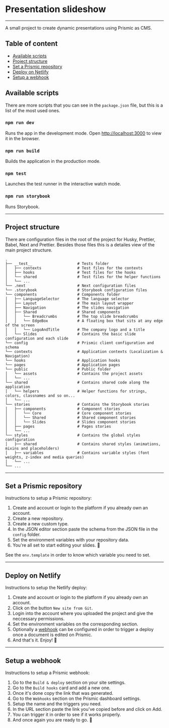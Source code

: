 # Presentation slideshow

---

A small project to create dynamic presentations using Prismic as CMS.

## Table of content

* [Available scripts](#available-scripts)
* [Project structure](#project-structure)
* [Set a Prismic repository](#set-a-prismic-repository)
* [Deploy on Netlify](#deploy-on-netlify)
* [Setup a webhook](#setup-a-webhook)

## Available scripts

There are more scripts that you can see in the `package.json` file, but this is a list of the most used ones.

### `npm run dev`

Runs the app in the development mode.
Open [http://localhost:3000](http://localhost:3000) to view it in the browser.

### `npm run build`

Builds the application in the production mode.

### `npm test`

Launches the test runner in the interactive watch mode.

### `npm run storybook`

Runs Storybook.

---

## Project structure

There are configuration files in the root of the project for Husky, Prettier, Babel, Next and Prettier.
Besides those files this is a detailes view of  the main project structure.

    .
    ├── __test__                    # Tests folder
    │   ├── contexts                # Test files for the contexts
    │   ├── hooks                   # Test files for the hooks
    │   └── shared                  # Test files for the helper functions
    │   └── ...
    └── .next                       # Next configuration files
    └── .storybook                  # Storybook configuration files
    └── components                  # Components folder
    │   ├── LanguageSelector        # The language selector 
    │   ├── Layout                  # The main layout wrapper
    │   ├── Navigation              # The slides navigation
    │   ├── Shared                  # Shared components
    │   │   └── Breadcrumbs         # The top slide breadcrumbs
    │   │   └── EdgeBox             # A floating box that sits at any edge of the screen
    │   │   └── LogoAndTitle        # The company logo and a title
    │   └── Slides                  # Contains the basic slide configuration and each slide
    └── config                      # Prismic client configuration and schema
    └── contexts                    # Application contexts (Localization & Navigation)
    └── hooks                       # Application hooks
    └── pages                       # Application pages
    └── public                      # Public folder
    │   └── assets                  # Contains the project assets
    │   └── ...
    └── shared                      # Contains shared code along the application
    │   └── helpers                 # Helper functions for strings, colors, classnames and so on...
    │   └── ...
    └── stories                     # Contains the Storybook stories
    │   ├── components              # Component stories
    │   │   └── Core                # Core component stories
    │   │   └── Shared              # Shared component stories
    │   │   └── Slides              # Slides component stories
    │   ├── pages                   # Pages stories
    │   └── ...
    └── styles                      # Contains the global styles configuration
    │   ├── shared                  # Contains shared styles (animations, mixins and placeholders)
    │   ├── variables               # Contains variable styles (font weights, z-index and media queries)
    │   └── ...
    └── ...

---

## Set a Prismic repository

Instructions to setup a Prismic repository:

1. Create and account or login to the platform if you already own an account.
2. Create a new repository.
3. Create a new custom type.
4. In the JSON editor section paste the schema from the JSON file in the `config` folder.
5. Set the environment variables with your repository data.
6. You're all set to start editing your slides. 🚀

See the `env.template` in order to know which variable you need to set.

---

## Deploy on Netlify

Instructions to setup the Netlify deploy:

1. Create and account or login to the platform if you already own an account.
2. Click on the button `New site from Git`.
3. Login into the account where you uploaded the project and give the neccessary permissions.
4. Set the environment variables on the corresponding section.
5. Optionally a [webhook](#setup-a-webhook) can be configured in order to trigger a deploy once a document is edited on Prismic.
6. And that's it. Enjoy! 🚀

---

## Setup a webhook

Instructions to setup a Prismic webhook:

1. Go to the `Build & deploy` section on your site settings.
2. Go to the `Build hooks` card and add a new one.
3. Once it's done copy the link that was generated.
4. Go to the `Webhooks` section on the Prismic dashboard settings.
5. Setup the name and the triggers you need. 
6. In the URL section paste the link you've copied before and click on Add.
7. You can trigger it in order to see if it works properly.
8. And once again you are ready to go. 🚀
